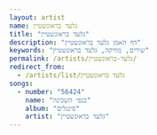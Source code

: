 ```yaml
---
layout: artist
name: גלעד בראונשטיין
title: "גלעד בראונשטיין"
description: "דף האמן גלעד בראונשטיין"
keywords: "שירים, מוזיקה, גלעד בראונשטיין"
permalink: /artists/גלעד-בראונשטיין/
redirect_from:
  - /artists/list/גלעד בראונשטיין
songs:
  - number: "56424"
    name: "כנפי השכינה"
    album: "סינגלים"
    artist: "גלעד בראונשטיין"
---
```


